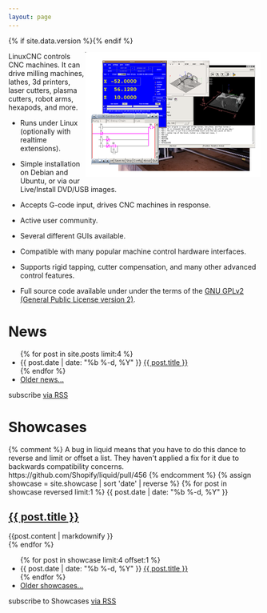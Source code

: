 ```yaml
---
layout: page
---
```


{% if site.data.version %}<!-- site built from {{ site.data.version }} -->{% endif %}

<div><img src="images/screen_thumb.png" border="0" alt=" " width="350"
height="250" style="float:right" /></div>

LinuxCNC controls CNC machines.  It can drive milling machines, lathes, 3d
printers, laser cutters, plasma cutters, robot arms, hexapods, and more.

* Runs under Linux (optionally with realtime extensions).

* Simple installation on Debian and Ubuntu, or via our Live/Install
  DVD/USB images.

* Accepts G-code input, drives CNC machines in response.

* Active user community.

* Several different GUIs available.

* Compatible with many popular machine control hardware interfaces.

* Supports rigid tapping, cutter compensation, and many other advanced
  control features.

* Full source code available under under the terms of the [GNU GPLv2
  (General Public License version 2)][GPLv2].

<div id="site-news">
  <h1>News</h1>
  <ul class="posts">
    {% for post in site.posts limit:4 %}
      <li>
        <span class="post-date">{{ post.date | date: "%b %-d, %Y" }}</span>
        <a class="post-link" href="{{ post.url | prepend: site.baseurl }}">{{ post.title }}</a>
      </li>
    {% endfor %}
      <li><a class="post-link" href="news/">Older news...</a></li>
  </ul>

  <p class="rss-subscribe">subscribe <a href="{{ "/feed.xml" | prepend: site.baseurl }}">via RSS</a></p>
</div>

<div class="posts" id="site-showcase">
  <h1>Showcases</h1>
    {% comment %}
        A bug in liquid means that you have to do this dance to reverse and
        limit or offset a list.  They haven't applied a fix for it due to backwards
        compatibility concerns.  https://github.com/Shopify/liquid/pull/456
    {% endcomment %}
    {% assign showcase = site.showcase | sort 'date' | reverse %}
  {% for post in showcase reversed limit:1 %}
    <span class="post-date">{{ post.date | date: "%b %-d, %Y" }}</span>
    <h2>
      <a class="post-link" href="{{ post.url | prepend: site.baseurl }}">
        {{ post.title }}
      </a>
    </h2>
    <div class="content">
    {{post.content | markdownify }}
    </div>
  {% endfor %}
  <ul class="posts">
    {% for post in showcase limit:4 offset:1 %}
      <li>
        <span class="post-date">{{ post.date | date: "%b %-d, %Y" }}</span>
        <a class="post-link" href="{{ post.url | prepend: site.baseurl }}">{{ post.title }}</a>
      </li>
    {% endfor %}
      <li><a class="post-link" href="showcase/">Older showcases...</a></li>
  </ul>
  <p class="rss-subscribe">subscribe to Showcases <a href="{{ "/showcase.xml" | prepend: site.baseurl }}">via RSS</a></p>
</div>

[GPLv2]: http://www.gnu.org/licenses/old-licenses/gpl-2.0.html
